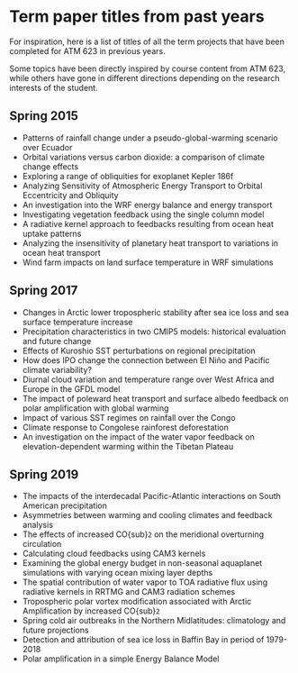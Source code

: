 # Term paper titles from past years

For inspiration, here is a list of titles of all the term projects that have been completed for ATM 623 in previous years.

Some topics have been directly inspired by course content from ATM 623, while others have gone in different directions depending on the research interests of the student. 

## Spring 2015

* Patterns of rainfall change under a pseudo-global-warming scenario over Ecuador
* Orbital variations versus carbon dioxide: a comparison of climate change effects
* Exploring a range of obliquities for exoplanet Kepler 186f
* Analyzing Sensitivity of Atmospheric Energy Transport to Orbital Eccentricity and Obliquity
* An investigation into the WRF energy balance and energy transport
* Investigating vegetation feedback using the single column model
* A radiative kernel approach to feedbacks resulting from ocean heat uptake patterns
* Analyzing the insensitivity of planetary heat transport to variations in ocean heat transport
* Wind farm impacts on land surface temperature in WRF simulations

## Spring 2017

* Changes in Arctic lower tropospheric stability after sea ice loss and sea surface temperature increase
* Precipitation characteristics in two CMIP5 models: historical evaluation and future change
* Effects of Kuroshio SST perturbations on regional precipitation
* How does IPO change the connection between El Niño and Pacific climate variability?
* Diurnal cloud variation and temperature range over West Africa and Europe in the GFDL model
* The impact of poleward heat transport and surface albedo feedback on polar amplification with global warming
* Impact of various SST regimes on rainfall over the Congo
* Climate response to Congolese rainforest deforestation
* An investigation on the impact of the water vapor feedback on elevation-dependent warming within the Tibetan Plateau

## Spring 2019

* The impacts of the interdecadal Pacific-Atlantic interactions on South American precipitation
* Asymmetries between warming and cooling climates and feedback analysis
* The effects of increased CO{sub}`2` on the meridional overturning circulation
* Calculating cloud feedbacks using CAM3 kernels
* Examining the global energy budget in non-seasonal aquaplanet simulations with varying ocean mixing layer depths
* The spatial contribution of water vapor to TOA radiative flux using radiative kernels in RRTMG and CAM3 radiation schemes
* Tropospheric polar vortex modification associated with Arctic Amplification by increased CO{sub}`2`
* Spring cold air outbreaks in the Northern Midlatitudes: climatology and future projections
* Detection and attribution of sea ice loss in Baffin Bay in period of 1979-2018
* Polar amplification in a simple Energy Balance Model
